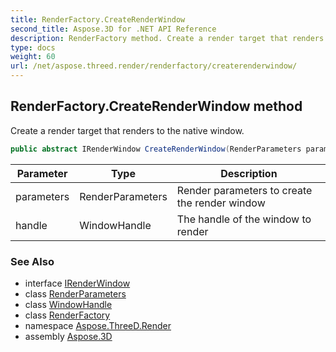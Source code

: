 ```yaml
---
title: RenderFactory.CreateRenderWindow
second_title: Aspose.3D for .NET API Reference
description: RenderFactory method. Create a render target that renders to the native window
type: docs
weight: 60
url: /net/aspose.threed.render/renderfactory/createrenderwindow/
---
```

## RenderFactory.CreateRenderWindow method

Create a render target that renders to the native window.

```csharp
public abstract IRenderWindow CreateRenderWindow(RenderParameters parameters, WindowHandle handle)
```

| Parameter | Type | Description |
| --- | --- | --- |
| parameters | RenderParameters | Render parameters to create the render window |
| handle | WindowHandle | The handle of the window to render |

### See Also

* interface [IRenderWindow](../../irenderwindow/)
* class [RenderParameters](../../renderparameters/)
* class [WindowHandle](../../windowhandle/)
* class [RenderFactory](../)
* namespace [Aspose.ThreeD.Render](../../renderfactory/)
* assembly [Aspose.3D](../../../)


